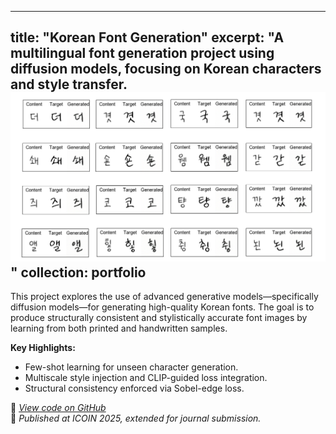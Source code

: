 <!-- ---
title: "Korean Font Geration"
excerpt: "Short description of portfolio item number 1<br/><img src='/images/korean.png'>"
collection: portfolio
---

 -->

---
title: "Korean Font Generation"
excerpt: "A multilingual font generation project using diffusion models, focusing on Korean characters and style transfer.<br/><img src='/images/korean.png'>"
collection: portfolio
---

This project explores the use of advanced generative models—specifically diffusion models—for generating high-quality Korean fonts. The goal is to produce structurally consistent and stylistically accurate font images by learning from both printed and handwritten samples.

**Key Highlights:**
- Few-shot learning for unseen character generation.
- Multiscale style injection and CLIP-guided loss integration.
- Structural consistency enforced via Sobel-edge loss.

🔗 _[View code on GitHub](https://github.com/your-username/your-repo)_  
📝 _Published at ICOIN 2025, extended for journal submission._
